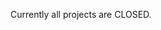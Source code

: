 Currently all projects are CLOSED.

<!---
AverageQwertyEnjoyer/AverageQwertyEnjoyer is a ✨ special ✨ repository because its `README.md` (this file) appears on your GitHub profile.
You can click the Preview link to take a look at your changes.
--->
